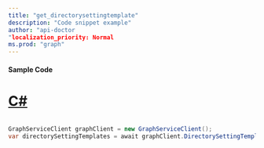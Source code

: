 ```yaml
---
title: "get_directorysettingtemplate"
description: "Code snippet example" 
author: "api-doctor
"localization_priority: Normal
ms.prod: "graph"
--- 
```

#### Sample Code
# [C#](#tab/Csharp)

```C#

GraphServiceClient graphClient = new GraphServiceClient();
var directorySettingTemplates = await graphClient.DirectorySettingTemplates.DirectorySettingTemplates.Request().GetAsync();

```
